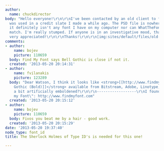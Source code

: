 ```yaml
---
author:
  name: chuckdirector
body: "Hello everyone!\r\n\r\nI've been contacted by an old client to find which font
  was used in a credit slate I made a while ago. The PSD file is nowhere to be seen,
  it definitely isn't any font I have on my computer nor can WhatTheFont find a positive
  match. I'm really stumped. If anyone is in an investigative mood, that would be
  very appreciated!\r\n\r\nThanks!\r\n\r\n[img:sites/default/files/old-images/racine_6467.jpg]\r\n[img:sites/default/files/old-images/starring_4277.jpg]"
comments:
- author:
    name: bojev
    picture: 110659
  body: Find My Font says Bell Gothic is close if not it.
  created: '2013-05-20 20:14:31'
- author:
    name: fvilanakis
    picture: 123289
  body: "Dear Watson, I think it looks like <strong>[[http://www.findmyfont.com/index.php/fonts/font-preview?fset=Bitstream&ffam=BellGothic%20BT%20-%20Bold&fid=62ac8f849a7f91705da5b0ee3701a312&fstyle=b&fsize=60&text=RACINES%20avec%20FABIOLA%20HERREMANS&wrap=2|Bell
    Gothic (Bold)]]</strong> available from Bitstream, Adobe, Linotype, Paratype\r\nMaybe
    a bit artificially emboldened?\r\n\r\n------------------\r\nI found it using \"Find
    my Font\": http://www.findmyfont.com"
  created: '2013-05-20 20:15:12'
- author:
    name: bojev
    picture: 110659
  body: Fivos you beat me by a hair - good work.
  created: '2013-05-20 20:15:29'
date: '2013-05-20 19:37:40'
node_type: font_id
title: The Sherlock Holmes of Type ID's is needed for this one!

---
```

